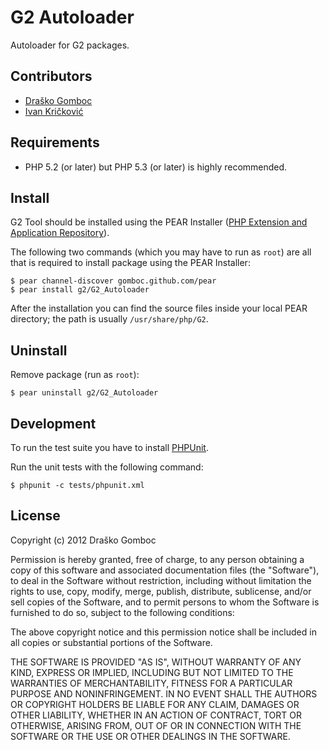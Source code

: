 G2 Autoloader
=============

Autoloader for G2 packages.

Contributors
------------

* [Draško Gomboc](https://github.com/gomboc)
* [Ivan Kričković](https://github.com/ivankoni)

Requirements
------------

* PHP 5.2 (or later) but PHP 5.3 (or later) is highly recommended.

Install
-------

G2 Tool should be installed using the PEAR Installer ([PHP Extension and Application Repository](http://pear.php.net/)). 

The following two commands (which you may have to run as `root`) are all that is required to install package using the PEAR Installer:

    $ pear channel-discover gomboc.github.com/pear
    $ pear install g2/G2_Autoloader

After the installation you can find the source files inside your local PEAR directory; the path is usually `/usr/share/php/G2`.
	
Uninstall
---------

Remove package (run as `root`):

	$ pear uninstall g2/G2_Autoloader
	
Development
-----------

To run the test suite you have to install [PHPUnit](https://github.com/sebastianbergmann/phpunit).

Run the unit tests with the following command:

	$ phpunit -c tests/phpunit.xml 
	
License
-------

Copyright (c) 2012 Draško Gomboc

Permission is hereby granted, free of charge, to any person obtaining a copy of this software and associated documentation files (the "Software"), to deal in the Software without restriction, including without limitation the rights to use, copy, modify, merge, publish, distribute, sublicense, and/or sell copies of the Software, and to permit persons to whom the Software is furnished to do so, subject to the following conditions:

The above copyright notice and this permission notice shall be included in all copies or substantial portions of the Software.

THE SOFTWARE IS PROVIDED "AS IS", WITHOUT WARRANTY OF ANY KIND, EXPRESS OR IMPLIED, INCLUDING BUT NOT LIMITED TO THE WARRANTIES OF MERCHANTABILITY, FITNESS FOR A PARTICULAR PURPOSE AND NONINFRINGEMENT. IN NO EVENT SHALL THE AUTHORS OR COPYRIGHT HOLDERS BE LIABLE FOR ANY CLAIM, DAMAGES OR OTHER LIABILITY, WHETHER IN AN ACTION OF CONTRACT, TORT OR OTHERWISE, ARISING FROM, OUT OF OR IN CONNECTION WITH THE SOFTWARE OR THE USE OR OTHER DEALINGS IN THE SOFTWARE.
